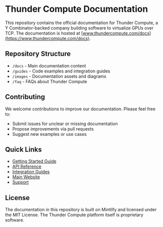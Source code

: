 # Thunder Compute Documentation

This repository contains the official documentation for Thunder Compute, a Y Combinator-backed company building software to virtualize GPUs over TCP. The documentation is hosted at [www.thundercompute.com/docs](https://www.thundercompute.com/docs).

## Repository Structure

- `/docs` - Main documentation content
- `/guides` - Code examples and integration guides
- `/images` - Documentation assets and diagrams
- `/faq` - FAQs about Thunder Compute

## Contributing

We welcome contributions to improve our documentation. Please feel free to:
- Submit issues for unclear or missing documentation
- Propose improvements via pull requests
- Suggest new examples or use cases

## Quick Links

- [Getting Started Guide](./docs/quickstart.md)
- [API Reference](./docs/api/reference.md)
- [Integration Guides](./docs/guides/)
- [Main Website](https://www.thundercompute.com)
- [Support](https://www.thundercompute.com/support)

## License

The documentation in this repository is built on Mintlify and licensed under the MIT License. The Thunder Compute platform itself is proprietary software.
